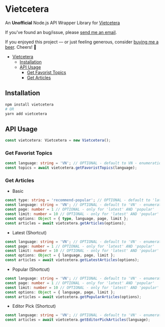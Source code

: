 # Vietcetera

An **Unofficial** Node.js API Wrapper Library for [Vietcetera](https://vietcetera.com/)

If you've found an bug/issue, please [send me an email](mailto:hieumdoan@gmail.com).

If you enjoyed this project — or just feeling generous, consider [buying me a beer](https://www.paypal.com/paypalme/hieudoanm/). Cheers! 🍻

- [Vietcetera](#vietcetera)
  - [Installation](#installation)
  - [API Usage](#api-usage)
    - [Get Favorist Topics](#get-favorist-topics)
    - [Get Articles](#get-articles)

## Installation

```sh
npm install vietcetera
# OR
yarn add vietcetera
```

## API Usage

```ts
const vietcetera: Vietcetera = new Vietcetera();
```

### Get Favorist Topics

```ts
const language: string = 'VN'; // OPTIONAL - default to VN - enumeration: 'VN' or 'EN'
const topics = await vietcetera.getFavoristTopics(language);
```

### Get Articles

- Basic

```ts
const type: string = 'recommend-popular'; // OPTIONAL - default to 'latest' - enumeration: 'latest' OR 'popular' OR 'editor-pick' OR 'recommend-popular'
const language: string = 'VN'; // OPTIONAL - default to 'VN' - enumeration: 'VN' or 'EN'
const page: number = 1 // OPTIONAL - only for 'latest' AND 'popular'
const limit: number = 10 // OPTIONAL - only for 'latest' AND 'popular'
const options: Object = { type, language, page, limit };
const articles = await vietcetera.getArticles(options);
```

- Latest (Shortcut)

```ts
const language: string = 'VN'; // OPTIONAL - default to 'VN' - enumeration: 'VN' or 'EN'
const page: number = 1 // OPTIONAL - only for 'latest' AND 'popular'
const limit: number = 10 // OPTIONAL - only for 'latest' AND 'popular'
const options: Object = { language, page, limit };
const articles = await vietcetera.getLatestArticles(options);
```

- Popular (Shortcut)

```ts
const language: string = 'VN'; // OPTIONAL - default to 'VN' - enumeration: 'VN' or 'EN'
const page: number = 1 // OPTIONAL - only for 'latest' AND 'popular'
const limit: number = 10 // OPTIONAL - only for 'latest' AND 'popular'
const options: Object = { language, page, limit };
const articles = await vietcetera.getPopularArticles(options);
```

- Editor Pick (Shortcut)

```ts
const language: string = 'VN'; // OPTIONAL - default to 'VN' - enumeration: 'VN' or 'EN'
const articles = await vietcetera.getEditorPickArticles(language);
```

